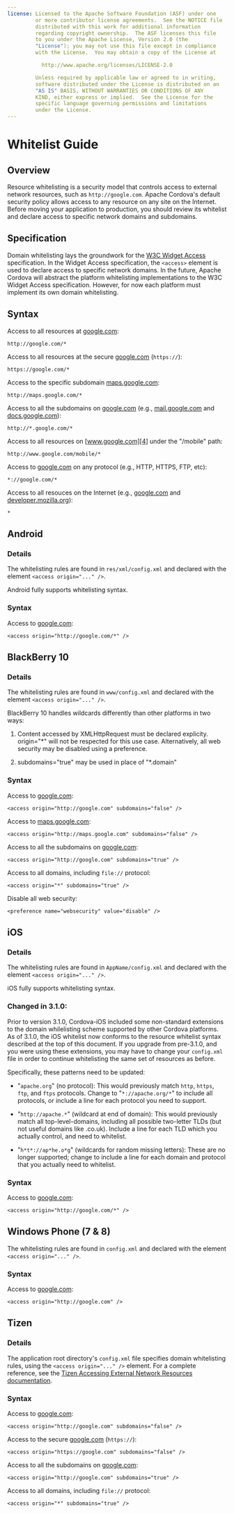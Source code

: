 ```yaml
---
license: Licensed to the Apache Software Foundation (ASF) under one
         or more contributor license agreements.  See the NOTICE file
         distributed with this work for additional information
         regarding copyright ownership.  The ASF licenses this file
         to you under the Apache License, Version 2.0 (the
         "License"); you may not use this file except in compliance
         with the License.  You may obtain a copy of the License at

           http://www.apache.org/licenses/LICENSE-2.0

         Unless required by applicable law or agreed to in writing,
         software distributed under the License is distributed on an
         "AS IS" BASIS, WITHOUT WARRANTIES OR CONDITIONS OF ANY
         KIND, either express or implied.  See the License for the
         specific language governing permissions and limitations
         under the License.
---
```


# Whitelist Guide

## Overview

Resource whitelisting is a security model that controls access to
external network resources, such as `http://google.com`.  Apache Cordova's
default security policy allows access to any resource on any site on the
Internet. Before moving your application to production, you should review
its whitelist and declare access to specific network domains and subdomains.

## Specification

Domain whitelisting lays the groundwork for the [W3C Widget Access][1]
specification. In the Widget Access specification, the `<access>`
element is used to declare access to specific network domains. In the
future, Apache Cordova will abstract the platform whitelisting
implementations to the W3C Widget Access specification. However, for
now each platform must implement its own domain whitelisting.

## Syntax

Access to all resources at [google.com][2]:

    http://google.com/*

Access to all resources at the secure [google.com][3] (`https://`):

    https://google.com/*

Access to the specific subdomain [maps.google.com][5]:

    http://maps.google.com/*

Access to all the subdomains on [google.com][2] (e.g., [mail.google.com][6] and [docs.google.com][7]):

    http://*.google.com/*

Access to all resources on [www.google.com][4] under the "/mobile" path:

    http://www.google.com/mobile/*

Access to [google.com][2] on any protocol (e.g., HTTP, HTTPS, FTP, etc):

    *://google.com/*

Access to all resouces on the Internet (e.g., [google.com][2] and [developer.mozilla.org][8]):

    *

## Android

### Details

The whitelisting rules are found in `res/xml/config.xml` and declared
with the element `<access origin="..." />`.

Android fully supports whitelisting syntax.

### Syntax

Access to [google.com][2]:

    <access origin="http://google.com/*" />

## BlackBerry 10

### Details

The whitelisting rules are found in `www/config.xml` and declared with 
the element `<access origin="..." />`.

BlackBerry 10 handles wildcards differently than other platforms in two ways:

1) Content accessed by XMLHttpRequest must be declared explicity. origin="\*" will
   not be respected for this use case. Alternatively, all web security may be
   disabled using a preference.
 
2) subdomains="true" may be used in place of "\*.domain"

### Syntax

Access to [google.com][2]:

    <access origin="http://google.com" subdomains="false" />

Access to  [maps.google.com][5]:

    <access origin="http://maps.google.com" subdomains="false" />

Access to all the subdomains on [google.com][2]:

    <access origin="http://google.com" subdomains="true" />

Access to all domains, including `file://` protocol:

    <access origin="*" subdomains="true" />

Disable all web security:

    <preference name="websecurity" value="disable" />

## iOS

### Details

The whitelisting rules are found in `AppName/config.xml` and declared with the element `<access origin="..." />`.

iOS fully supports whitelisting syntax.

### Changed in 3.1.0:

Prior to version 3.1.0, Cordova-iOS included some non-standard extensions to the domain whilelisting scheme supported by other Cordova platforms. As of 3.1.0, the iOS whitelist now conforms to the resource whitelist syntax described at the top of this document. If you upgrade from pre-3.1.0, and you were using these extensions, you may have to change your `config.xml` file in order to continue whitelisting the same set of resources as before.

Specifically, these patterns need to be updated:

  * "`apache.org`" (no protocol): This would previously match `http`, `https`, `ftp`, and `ftps` protocols. Change to "`*://apache.org/*`" to include all protocols, or include a line for each protocol you need to support.

  * "`http://apache.*`" (wildcard at end of domain): This would previously match all top-level-domains, including all possible two-letter TLDs (but not useful domains like .co.uk). Include a line for each TLD which you actually control, and need to whitelist.

  * "`h*t*://ap*he.o*g`" (wildcards for random missing letters): These are no longer supported; change to include a line for each domain and protocol that you actually need to whitelist.

### Syntax

Access to [google.com][2]:

    <access origin="http://google.com/*" />

## Windows Phone (7 & 8)

The whitelisting rules are found in `config.xml` and declared with the element `<access origin="..." />`.

### Syntax

Access to [google.com][2]:

    <access origin="http://google.com" />

## Tizen

### Details

The application root directory's `config.xml` file specifies domain
whitelisting rules, using the `<access origin="..." />` element.
For a complete reference, see the [Tizen Accessing External Network Resources documentation][10].

### Syntax

Access to [google.com][2]:

    <access origin="http://google.com" subdomains="false" />

Access to the secure [google.com][3] (`https://`):

    <access origin="https://google.com" subdomains="false" />

Access to all the subdomains on [google.com][2]:

    <access origin="http://google.com" subdomains="true" />

Access to all domains, including `file://` protocol:

    <access origin="*" subdomains="true" />

[1]: http://www.w3.org/TR/widgets-access/
[2]: http://google.com
[3]: https://google.com
[4]: http://www.google.com
[5]: http://maps.google.com
[6]: http://mail.google.com
[7]: http://docs.google.com
[8]: http://developer.mozilla.org
[9]: https://developer.blackberry.com/html5/documentation/ww_developing/Access_element_834677_11.html
[10]: https://developer.tizen.org/help/topic/org.tizen.help.gs/Creating%20a%20Project.html?path=0_1_1_4#8814682_CreatingaProject-AccessingExternalNetworkResources
[11]: http://developer.chrome.com/apps/match_patterns.html
